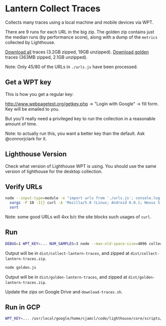 # Lantern Collect Traces

Collects many traces using a local machine and mobile devices via WPT.

There are 9 runs for each URL in the big zip. The golden zip contains just the median runs (by performance score), along with a dump of the `metrics` collected by Lighthouse.

[Download all](https://drive.google.com/open?id=17WsQ3CU0R1072sezXw5Np2knV_NvGAfO) traces (3.2GB zipped, 19GB unzipped).
[Download golden](https://drive.google.com/open?id=1aQp-oqX7jeFq9RFwNik6gkEZ0FLtjlHp) traces (363MB zipped, 2.1GB unzipped).

Note: Only 45/80 of the URLs in `./urls.js` have been processed.

## Get a WPT key

This is how you get a regular key:

http://www.webpagetest.org/getkey.php -> "Login with Google" -> fill form. Key will be emailed to you.

But you'll really need a privileged key to run the collection in a reasonable amount of time.

Note: to actually run this, you want a better key than the default. Ask @connorjclark for it.

## Lighthouse Version

Check what version of Lighthouse WPT is using. You should use the same version of lighthouse for the desktop collection.

## Verify URLs

```sh
node --input-type=module -e "import urls from './urls.js'; console.log(urls.join('\n'))" |\
  xargs -P 10 -I{} curl -A 'Mozilla/5.0 (Linux; Android 6.0.1; Nexus 5 Build/MRA58N) AppleWebKit/537.36 (KHTML, like Gecko) Chrome/74.0.3694.0 Mobile Safari/537.36 Chrome-Lighthouse' -o /dev/null -s --write-out '%{http_code} {} (if redirect: %{redirect_url})\n' {} |\
  sort
```

Note: some good URLs will 4xx b/c the site blocks such usages of `curl`.

## Run

```sh
DEBUG=1 WPT_KEY=... NUM_SAMPLES=3 node --max-old-space-size=4096 collect.js
```

Output will be in `dist/collect-lantern-traces`, and zipped at `dist/collect-lantern-traces.zip`.

```sh
node golden.js
```

Output will be in `dist/golden-lantern-traces`, and zipped at `dist/golden-lantern-traces.zip`.

Update the zips on Google Drive and `download-traces.sh`.


## Run in GCP

```sh
WPT_KEY=... /usr/local/google/home/cjamcl/code/lighthouse/core/scripts/lantern/collect/gcp-create-and-run.sh
```
